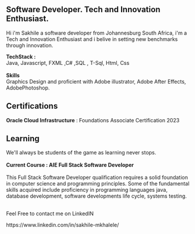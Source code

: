 <h2>Software Developer. Tech and Innovation Enthusiast.</h2>

<p>Hi i'm Sakhile a software developer from Johannesburg South Africa, i'm a Tech and Innovation Enthusiast and i belive in setting new benchmarks through innovation.  </p>

<p>
    <strong> TechStack : </strong> <br> Java, Javascript, FXML ,C# ,SQL , T-Sql,  Html, Css <br><br>
    <strong> Skills </strong> <br> Graphics Design and proficient with Adobe illustrator, Adobe After Effects, AdobePhotoshop.
</p>

<h2>Certifications</h2>
<p><strong>Oracle Cloud Infrastructure</strong> : Foundations Associate Certification 2023
</p>
<h2>Learning</h2>
<p>We'll always be students of the game as learning never stops. <br><br> <Strong>Current Course : AIE Full Stack Software Developer </Strong> <br> <br> This Full Stack Software 
  Developer qualification requires a solid foundation in computer science and programming principles. Some of the fundamental skills acquired include proficiency in programming 
  languages java, database development, software developments life cycle, systems testing. </p>

<p><br>Feel Free to contact me on  LinkedIN </p>
  https://www.linkedin.com/in/sakhile-mkhalele/


<!---
SakhileM17/SakhileM17 is a ✨ special ✨ repository because its `README.md` (this file) appears on your GitHub profile.
You can click the Preview link to take a look at your changes.
--->
